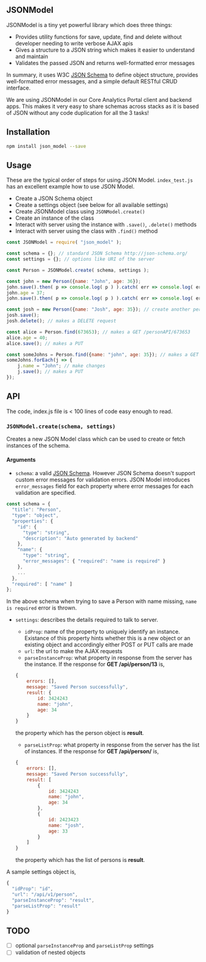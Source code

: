 ## JSONModel

JSONModel is a tiny yet powerful library which does three things:
- Provides utility functions for save, update, find and delete without developer needing to write verbose AJAX apis
- Gives a structure to a JSON string which makes it easier to understand and maintain
- Validates the passed JSON and returns well-formatted error messages
 
In summary, it uses W3C [JSON Schema](http://json-schema.org/) to define object structure, provides well-formatted error messages, and a simple default RESTful CRUD interface.

We are using JSONModel in our Core Analytics Portal client and backend apps. This makes it very easy to share schemas across stacks as it is based of JSON without any code duplication for all the 3 tasks!

## Installation

```bash
npm install json_model --save
```

## Usage

These are the typical order of steps for using JSON Model. `index_test.js` has an excellent example how to use JSON Model.

- Create a JSON Schema object
- Create a settings object (see below for all available settings)
- Create JSONModel class using `JSONModel.create()`
- Create an instance of the class
- Interact with server using the instance with `.save()`, `.delete()` methods
- Interact with server using the class with `.find()` method

```javascript
const JSONModel = require( "json_model" );

const schema = {}; // standard JSON Schema http://json-schema.org/
const settings = {}; // options like URI of the server

const Person = JSONModel.create( schema, settings );

const john = new Person({name: "John", age: 36});
john.save().then( p => console.log( p ) ).catch( err => console.log( err ) ); // makes a POST
john.age = 37;
john.save().then( p => console.log( p ) ).catch( err => console.log( err ) ); // makes a PUT

const josh = new Person({name: "Josh", age: 35}); // create another person using Person class
josh.save();
josh.delete(); // makes a DELETE request

const alice = Person.find(673653); // makes a GET /personAPI/673653
alice.age = 40;
alice.save(); // makes a PUT

const someJohns = Person.find({name: "john", age: 35}); // makes a GET /personAPI?name=john&age=35
someJohns.forEach(j => {
    j.name = "John"; // make changes
    j.save(); // makes a PUT
});
```
## API

The code, index.js file is < 100 lines of code easy enough to read.

### `JSONModel.create(schema, settings)`

Creates a new JSON Model class which can be used to create or fetch instances of the schema.

#### Arguments

- `schema`: a valid [JSON Schema](http://json-schema.org/). However JSON Schema doesn't support custom error messages for validation errors. JSON Model introduces `error_messages` field for each property where error messages for each validation are specified.

```javascript
const schema = {
  "title": "Person",
  "type": "object",
  "properties": {
    "id": {
      "type": "string",
      "description": "Auto generated by backend"
    },
    "name": {
      "type": "string",
      "error_messages": { "required": "name is required" }
    },
    ...
  },
  "required": [ "name" ]
};
```

In the above schema when trying to save a Person with name missing, `name is required` error is thrown.

- `settings`: describes the details required to talk to server.
  - `idProp`: name of the property to uniquely identify an instance. Existance of this property hints whether this is a new object or an existing object and accordingly either POST or PUT calls are made
  - `url`: the url to make the AJAX requests
  - `parseInstanceProp`: what property in response from the server has the instance. If the response for **GET /api/person/13** is,
  ```javascript
  {
      errors: [],
      message: "Saved Person successfully",
      result: {
          id: 3424243
          name: "john",
          age: 34
      }
  }
  ```
  the property which has the person object is **result**.

  - `parseListProp`: what property in response from the server has the list of instances. If the response for **GET /api/person/** is,
  ```javascript
  {
      errors: [],
      message: "Saved Person successfully",
      result: [
          {
              id: 3424243
              name: "john",
              age: 34
          },
          {
              id: 2423423
              name: "josh",
              age: 33
          }
      ]
  }
  ```
  the property which has the list of persons is **result**.

A sample settings object is,
```javascript
{
  "idProp": "id",
  "url": "/api/v1/person",
  "parseInstanceProp": "result",
  "parseListProp": "result"
}
```

## TODO
- [ ] optional `parseInstanceProp` and `parseListProp` settings
- [ ] validation of nested objects
